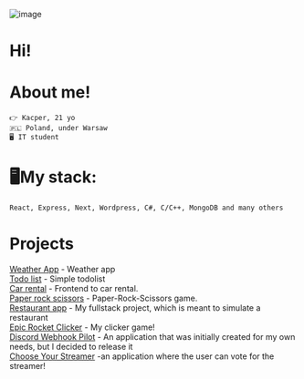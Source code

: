 ![image](https://c.tenor.com/Cbg5pANDmxYAAAAC/tenor.gif)

# Hi!

# About me!
`👉 Kacper, 21 yo` <br/>
`🇵🇱 Poland, under Warsaw` <br/>
`🖥️ IT student`

# 🖥️My stack:
`React, Express, Next, Wordpress, C#, C/C++, MongoDB and many others`


# Projects
[Weather App](https://github.com/kczmrz/checkweather) - Weather app <br/>
[Todo list](https://github.com/kczmrz/todolist) - Simple todolist <br/>
[Car rental](https://github.com/kczmrz/car-rental-frontend) - Frontend to car rental. <br/>
[Paper rock scissors](https://github.com/kczmrz/paperrockscissors) - Paper-Rock-Scissors game. <br/>
[Restaurant app](https://github.com/kczmrz/nextjs-restaurant-app) - My fullstack project, which is meant to simulate a restaurant <br/>
[Epic Rocket Clicker](https://github.com/kczmrz/epic-rocket-clicker) - My clicker game! <br/>
[Discord Webhook Pilot](https://github.com/kczmrz/dc-webhook-pilot) - An application that was initially created for my own needs, but I decided to release it <br/>
[Choose Your Streamer](https://github.com/kczmrz/choose-your-streamer-frontend) -an application where the user can vote for the streamer!














